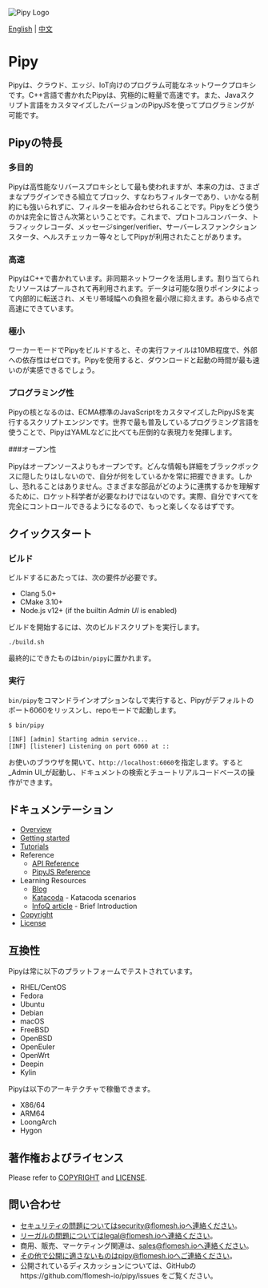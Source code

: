 ![Pipy Logo](./gui/src/images/pipy-300.png)

[English](./README.md) | [中文](./README_zh.md)

# Pipy

Pipyは、クラウド、エッジ、IoT向けのプログラム可能なネットワークプロキシです。C++言語で書かれたPipyは、究極的に軽量で高速です。また、Javaスクリプト言語をカスタマイズしたバージョンのPipyJSを使ってプログラミングが可能です。

## Pipyの特長

### 多目的

Pipyは高性能なリバースプロキシとして最も使われますが、本来の力は、さまざまなプラグインできる組立てブロック、すなわちフィルターであり、いかなる制約にも強いられずに、フィルターを組み合わせられることです。Pipyをどう使うのかは完全に皆さん次第ということです。これまで、プロトコルコンバータ、トラフィックレコーダ、メッセージsinger/verifier、サーバーレスファンクションスタータ、ヘルスチェッカー等々としてPipyが利用されたことがあります。

### 高速

PipyはC++で書かれています。非同期ネットワークを活用します。割り当てられたリソースはプールされて再利用されます。データは可能な限りポインタによって内部的に転送され、メモリ帯域幅への負担を最小限に抑えます。あらゆる点で高速にできています。

### 極小

ワーカーモードでPipyをビルドすると、その実行ファイルは10MB程度で、外部への依存性はゼロです。Pipyを使用すると、ダウンロードと起動の時間が最も速いのが実感できるでしょう。

### プログラミング性

Pipyの核となるのは、ECMA標準のJavaScriptをカスタマイズしたPipyJSを実行するスクリプトエンジンです。世界で最も普及しているプログラミング言語を使うことで、PipyはYAMLなどに比べても圧倒的な表現力を発揮します。

###オープン性

Pipyはオープンソースよりもオープンです。どんな情報も詳細をブラックボックスに隠したりはしないので、自分が何をしているかを常に把握できます。しかし、恐れることはありません。さまざまな部品がどのように連携するかを理解するために、ロケット科学者が必要なわけではないのです。実際、自分ですべてを完全にコントロールできるようになるので、もっと楽しくなるはずです。

## クイックスタート

### ビルド

ビルドするにあたっては、次の要件が必要です。

* Clang 5.0+
* CMake 3.10+
* Node.js v12+ (if the builtin _Admin UI_ is enabled)

ビルドを開始するには、次のビルドスクリプトを実行します。

```
./build.sh
```

最終的にできたものは`bin/pipy`に置かれます。

### 実行

`bin/pipy`をコマンドラインオプションなしで実行すると、Pipyがデフォルトのポート6060をリッスンし、repoモードで起動します。

```
$ bin/pipy

[INF] [admin] Starting admin service...
[INF] [listener] Listening on port 6060 at ::
```

お使いのブラウザを開いて、`http://localhost:6060`を指定します。すると_Admin UI_が起動し、ドキュメントの検索とチュートリアルコードベースの操作ができます。

## ドキュメンテーション

* [Overview](https://flomesh.io/pipy/docs/intro/overview)
* [Getting started](https://flomesh.io/pipy/docs/getting-started/build-install)
* [Tutorials](https://flomesh.io/pipy/docs/tutorial/01-hello)
* Reference
  * [API Reference](https://flomesh.io/pipy/docs/reference/api)
  * [PipyJS Reference](https://flomesh.io/pipy/docs/reference/pjs)
* Learning Resources
  * [Blog](https://blog.flomesh.io/)
  * [Katacoda](https://katacoda.com/flomesh-io) - Katacoda scenarios
  * [InfoQ article](https://www.infoq.com/articles/network-proxy-stream-processor-pipy/) - Brief Introduction
* [Copyright](COPYRIGHT)
* [License](LICENSE)

## 互換性

Pipyは常に以下のプラットフォームでテストされています。

* RHEL/CentOS
* Fedora
* Ubuntu
* Debian
* macOS
* FreeBSD
* OpenBSD
* OpenEuler
* OpenWrt
* Deepin
* Kylin

Pipyは以下のアーキテクチャで稼働できます。

* X86/64
* ARM64
* LoongArch
* Hygon

## 著作権およびライセンス

Please refer to [COPYRIGHT](https://github.com/flomesh-io/pipy/blob/main/COPYRIGHT) and [LICENSE](https://github.com/flomesh-io/pipy/blob/main/LICENSE).

## 問い合わせ

* セキュリティの問題についてはsecurity@flomesh.ioへ連絡ください。
* リーガルの問題についてはlegal@flomesh.ioへ連絡ください。
* 商用、販売、マーケティング関連は、sales@flomesh.ioへ連絡ください。
* その他で公開に適さないものはpipy@flomesh.ioへご連絡ください。
* 公開されているディスカッションについては、GitHubのhttps://github.com/flomesh-io/pipy/issues をご覧ください。
